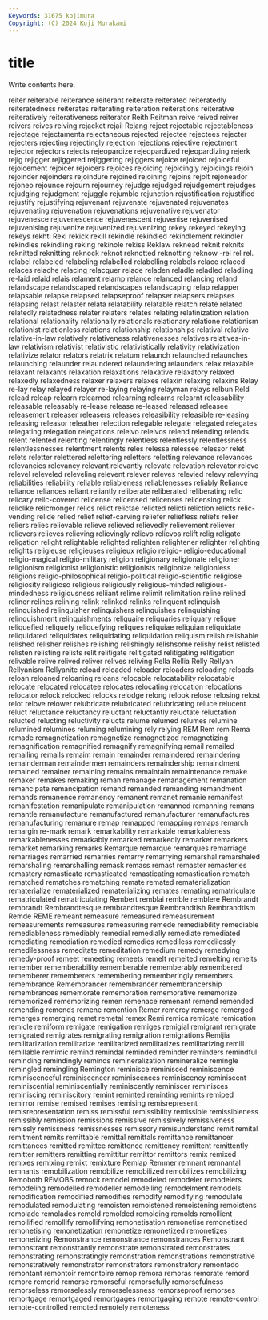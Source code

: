 ```yaml
---
Keywords: 31675 kojimura
Copyright: (C) 2024 Koji Murakami
---
```


# title

Write contents here.



reiter
reiterable reiterance reiterant reiterate reiterated reiteratedly reiteratedness reiterates reiterating reiteration
reiterations reiterative reiteratively reiterativeness reiterator Reith Reitman reive reived reiver
reivers reives reiving rejacket rejail Rejang reject rejectable rejectableness rejectage
rejectamenta rejectaneous rejected rejectee rejectees rejecter rejecters rejecting rejectingly rejection
rejections rejective rejectment rejector rejectors rejects rejeopardize rejeopardized rejeopardizing rejerk
rejig rejigger rejiggered rejiggering rejiggers rejoice rejoiced rejoiceful rejoicement rejoicer
rejoicers rejoices rejoicing rejoicingly rejoicings rejoin rejoinder rejoinders rejoindure rejoined
rejoining rejoins rejolt rejoneador rejoneo rejounce rejourn rejourney rejudge rejudged
rejudgement rejudges rejudging rejudgment rejuggle rejumble rejunction rejustification rejustified rejustify
rejustifying rejuvenant rejuvenate rejuvenated rejuvenates rejuvenating rejuvenation rejuvenations rejuvenative rejuvenator
rejuvenesce rejuvenescence rejuvenescent rejuvenise rejuvenised rejuvenising rejuvenize rejuvenized rejuvenizing rekey
rekeyed rekeying rekeys rekhti Reki rekick rekill rekindle rekindled rekindlement
rekindler rekindles rekindling reking rekinole rekiss Reklaw reknead reknit reknits
reknitted reknitting reknock reknot reknotted reknotting reknow -rel rel rel.
relabel relabeled relabeling relabelled relabelling relabels relace relaced relaces relache
relacing relacquer relade reladen reladle reladled reladling re-laid relaid relais
relament relamp relance relanced relancing reland relandscape relandscaped relandscapes relandscaping
relap relapper relapsable relapse relapsed relapseproof relapser relapsers relapses relapsing
relast relaster relata relatability relatable relatch relate related relatedly relatedness
relater relaters relates relating relatinization relation relational relationality relationally relationals
relationary relatione relationism relationist relationless relations relationship relationships relatival relative
relative-in-law relatively relativeness relativenesses relatives relatives-in-law relativism relativist relativistic relativistically
relativity relativization relativize relator relators relatrix relatum relaunch relaunched relaunches
relaunching relaunder relaundered relaundering relaunders relax relaxable relaxant relaxants relaxation
relaxations relaxative relaxatory relaxed relaxedly relaxedness relaxer relaxers relaxes relaxin
relaxing relaxins Relay re-lay relay relayed relayer re-laying relaying relayman
relays relbun Reld relead releap relearn relearned relearning relearns relearnt
releasability releasable releasably re-lease release re-leased released releasee releasement releaser
releasers releases releasibility releasible re-leasing releasing releasor releather relection relegable
relegate relegated relegates relegating relegation relegations releivo releivos relend relending
relends relent relented relenting relentingly relentless relentlessly relentlessness relentlessnesses relentment
relents reles relessa relessee relessor relet relets reletter relettered relettering
reletters reletting relevance relevances relevancies relevancy relevant relevantly relevate relevation
relevator releve relevel releveled releveling relevent relever releves relevied relevy
relevying reliabilities reliability reliable reliableness reliablenesses reliably Reliance reliance reliances
reliant reliantly reliberate reliberated reliberating relic relicary relic-covered relicense relicensed
relicenses relicensing relick reliclike relicmonger relics relict relictae relicted relicti
reliction relicts relic-vending relide relied relief relief-carving reliefer reliefless reliefs
relier reliers relies relievable relieve relieved relievedly relievement reliever relievers
relieves relieving relievingly relievo relievos relift relig religate religation relight
relightable relighted relighten relightener relighter relighting relights religieuse religieuses religieux
religio religio- religio-educational religio-magical religio-military religion religionary religionate religioner religionism
religionist religionistic religionists religionize religionless religions religio-philosophical religio-political religio-scientific religiose
religiosity religioso religious religiously religious-minded religious-mindedness religiousness reliiant relime relimit
relimitation reline relined reliner relines relining relink relinked relinks relinquent
relinquish relinquished relinquisher relinquishers relinquishes relinquishing relinquishment relinquishments reliquaire reliquaries
reliquary relique reliquefied reliquefy reliquefying reliques reliquiae reliquian reliquidate reliquidated
reliquidates reliquidating reliquidation reliquism relish relishable relished relisher relishes relishing
relishingly relishsome relishy relist relisted relisten relisting relists relit relitigate
relitigated relitigating relitigation relivable relive relived reliver relives reliving Rella
Rellia Relly Rellyan Rellyanism Rellyanite reload reloaded reloader reloaders reloading
reloads reloan reloaned reloaning reloans relocable relocatability relocatable relocate relocated
relocatee relocates relocating relocation relocations relocator relock relocked relocks relodge
relong relook relose relosing relost relot relove relower relubricate relubricated
relubricating reluce relucent reluct reluctance reluctancy reluctant reluctantly reluctate reluctation
relucted relucting reluctivity relucts relume relumed relumes relumine relumined relumines
reluming relumining rely relying REM Rem rem Rema remade remagnetization
remagnetize remagnetized remagnetizing remagnification remagnified remagnify remagnifying remail remailed remailing
remails remaim remain remainder remaindered remaindering remainderman remaindermen remainders remaindership
remaindment remained remainer remaining remains remaintain remaintenance remake remaker remakes
remaking reman remanage remanagement remanation remancipate remancipation remand remanded remanding
remandment remands remanence remanency remanent remanet remanie remanifest remanifestation remanipulate
remanipulation remanned remanning remans remantle remanufacture remanufactured remanufacturer remanufactures remanufacturing
remanure remap remapped remapping remaps remarch remargin re-mark remark remarkability
remarkable remarkableness remarkablenesses remarkably remarked remarkedly remarker remarkers remarket remarking
remarks Remarque remarque remarques remarriage remarriages remarried remarries remarry remarrying
remarshal remarshaled remarshaling remarshalling remask remass remast remaster remasteries remastery
remasticate remasticated remasticating remastication rematch rematched rematches rematching remate remated
rematerialization rematerialize rematerialized rematerializing remates remating rematriculate rematriculated rematriculating Rembert
remblai remble remblere Rembrandt rembrandt Rembrandtesque rembrandtesque Rembrandtish Rembrandtism Remde
REME remeant remeasure remeasured remeasurement remeasurements remeasures remeasuring remede remediability
remediable remediableness remediably remedial remedially remediate remediated remediating remediation remedied
remedies remediless remedilessly remedilessness remeditate remeditation remedium remedy remedying remedy-proof
remeet remeeting remeets remelt remelted remelting remelts remember rememberability rememberable
rememberably remembered rememberer rememberers remembering rememberingly remembers remembrance Remembrancer remembrancer
remembrancership remembrances rememorate rememoration rememorative rememorize rememorized rememorizing remen remenace
remenant remend remended remending remends remene remention Remer remercy remerge
remerged remerges remerging remet remetal remex Remi remica remicate remication
remicle remiform remigate remigation remiges remigial remigrant remigrate remigrated remigrates
remigrating remigration remigrations Remijia remilitarization remilitarize remilitarized remilitarizes remilitarizing remill
remillable remimic remind remindal reminded reminder reminders remindful reminding remindingly
reminds remineralization remineralize remingle remingled remingling Remington reminisce reminisced reminiscence
reminiscenceful reminiscencer reminiscences reminiscency reminiscent reminiscential reminiscentially reminiscently reminiscer reminisces
reminiscing reminiscitory remint reminted reminting remints remiped remirror remise remised
remises remising remisrepresent remisrepresentation remiss remissful remissibility remissible remissibleness remissibly
remission remissions remissive remissively remissiveness remissly remissness remissnesses remissory remisunderstand
remit remital remitment remits remittable remittal remittals remittance remittancer remittances
remitted remittee remittence remittency remittent remittently remitter remitters remitting remittitur
remittor remittors remix remixed remixes remixing remixt remixture Remlap Remmer
remnant remnantal remnants remobilization remobilize remobilized remobilizes remobilizing Remoboth REMOBS
remock remodel remodeled remodeler remodelers remodeling remodelled remodeller remodelling remodelment
remodels remodification remodified remodifies remodify remodifying remodulate remodulated remodulating remoisten
remoistened remoistening remoistens remolade remolades remold remolded remolding remolds remollient
remollified remollify remollifying remonetisation remonetise remonetised remonetising remonetization remonetize remonetized
remonetizes remonetizing Remonstrance remonstrance remonstrances Remonstrant remonstrant remonstrantly remonstrate remonstrated
remonstrates remonstrating remonstratingly remonstration remonstrations remonstrative remonstratively remonstrator remonstrators remonstratory
remontado remontant remontoir remontoire remop remora remoras remorate remord remore
remorid remorse remorseful remorsefully remorsefulness remorseless remorselessly remorselessness remorseproof remorses
remortgage remortgaged remortgages remortgaging remote remote-control remote-controlled remoted remotely remoteness
